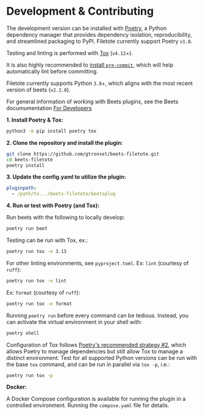 # Development & Contributing

The development version can be installed with [Poetry], a Python dependency manager
that provides dependency isolation, reproducibility, and streamlined packaging to PyPI.
Filetote currently support Poetry `v1.8`.

Testing and linting is performed with [Tox] (`v4.12`+).

[Poetry]: https://python-poetry.org/
[Tox]: https://tox.wiki/

It is also highly recommended to [install `pre-commit`], which will help automatically
lint before committing.

Filetote currently supports Python `3.8`+, which aligns with the most recent version of
beets (`v2.2.0`).

For general information of working with Beets plugins, see the Beets documumentation
[For Developers]

[install `pre-commit`]: https://pre-commit.com/#install
[For Developers]: https://beets.readthedocs.io/en/stable/dev/

**1. Install Poetry & Tox:**

```sh
python3 -m pip install poetry tox
```

**2. Clone the repository and install the plugin:**

```sh
git clone https://github.com/gtronset/beets-filetote.git
cd beets-filetote
poetry install
```

**3. Update the config.yaml to utilize the plugin:**

```yaml
pluginpath:
  - /path/to.../beets-filetote/beetsplug
```

**4. Run or test with Poetry (and Tox):**

Run beets with the following to locally develop:

```sh
poetry run beet
```

Testing can be run with Tox, ex.:

```sh
poetry run tox -e 3.13
```

For other linting environments, see `pyproject.toml`. Ex: `lint` (courtesy of `ruff`):

```sh
poetry run tox -e lint
```

Ex: `format` (courtesy of `ruff`):

```sh
poetry run tox -e format
```

Running `poetry run` before every command can be tedious. Instead, you can activate the
virtual environment in your shell with:

```sh
poetry shell
```

Configuration of Tox follows [Poetry's recommended strategy #2], which allows Poetry
to manage dependencies but still allow Tox to manage a distinct environment. Test for
all supported Python versions can be run with the base `tox` command, and can be run in
parallel via `tox -p`, i.e.:

```sh
poetry run tox -p
```

[Poetry's recommended strategy #2]: https://python-poetry.org/docs/1.8/faq/#use-case-2

**Docker:**

A Docker Compose configuration is available for running the plugin in a controlled
environment. Running the `compose.yaml` file for details.
